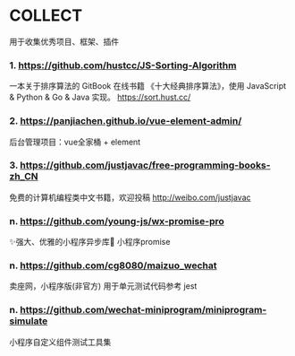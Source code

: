 # COLLECT
用于收集优秀项目、框架、插件

### 1. https://github.com/hustcc/JS-Sorting-Algorithm
一本关于排序算法的 GitBook 在线书籍 《十大经典排序算法》，使用 JavaScript & Python & Go & Java 实现。 https://sort.hust.cc/

### 2. https://panjiachen.github.io/vue-element-admin/
后台管理项目：vue全家桶 + element 

### 3. https://github.com/justjavac/free-programming-books-zh_CN
免费的计算机编程类中文书籍，欢迎投稿 http://weibo.com/justjavac

### n. https://github.com/young-js/wx-promise-pro
:sparkles:强大、优雅的小程序异步库:rocket: 小程序promise

### n. https://github.com/cg8080/maizuo_wechat
卖座网，小程序版(非官方) 用于单元测试代码参考 jest

### n. https://github.com/wechat-miniprogram/miniprogram-simulate
小程序自定义组件测试工具集
